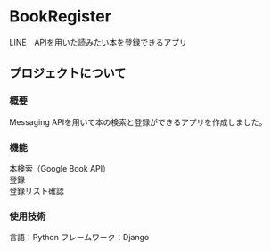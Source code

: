 # BookRegister
LINE　APIを用いた読みたい本を登録できるアプリ


## プロジェクトについて
### 概要
Messaging APIを用いて本の検索と登録ができるアプリを作成しました。

### 機能
本検索（Google Book API）  
登録  
登録リスト確認  

### 使用技術
言語：Python
フレームワーク：Django
